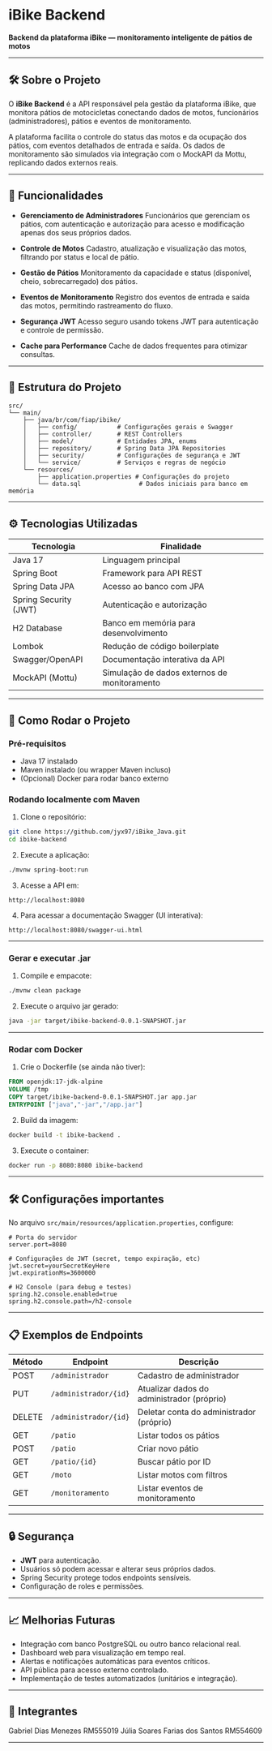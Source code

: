 # iBike Backend


**Backend da plataforma iBike — monitoramento inteligente de pátios de motos**

---

## 🛠️ Sobre o Projeto

O **iBike Backend** é a API responsável pela gestão da plataforma iBike, que monitora pátios de motocicletas conectando dados de motos, funcionários (administradores), pátios e eventos de monitoramento.

A plataforma facilita o controle do status das motos e da ocupação dos pátios, com eventos detalhados de entrada e saída. Os dados de monitoramento são simulados via integração com o MockAPI da Mottu, replicando dados externos reais.

---

## 🎯 Funcionalidades

* **Gerenciamento de Administradores**
  Funcionários que gerenciam os pátios, com autenticação e autorização para acesso e modificação apenas dos seus próprios dados.

* **Controle de Motos**
  Cadastro, atualização e visualização das motos, filtrando por status e local de pátio.

* **Gestão de Pátios**
  Monitoramento da capacidade e status (disponível, cheio, sobrecarregado) dos pátios.

* **Eventos de Monitoramento**
  Registro dos eventos de entrada e saída das motos, permitindo rastreamento do fluxo.

* **Segurança JWT**
  Acesso seguro usando tokens JWT para autenticação e controle de permissão.

* **Cache para Performance**
  Cache de dados frequentes para otimizar consultas.

---

## 📁 Estrutura do Projeto

```
src/
└── main/
    ├── java/br/com/fiap/ibike/
    │   ├── config/           # Configurações gerais e Swagger
    │   ├── controller/       # REST Controllers
    │   ├── model/            # Entidades JPA, enums
    │   ├── repository/       # Spring Data JPA Repositories
    │   ├── security/         # Configurações de segurança e JWT
    │   └── service/          # Serviços e regras de negócio
    └── resources/
        ├── application.properties # Configurações do projeto
        └── data.sql                # Dados iniciais para banco em memória
```

---

## ⚙️ Tecnologias Utilizadas

| Tecnologia            | Finalidade                                   |
| --------------------- | -------------------------------------------- |
| Java 17               | Linguagem principal                          |
| Spring Boot           | Framework para API REST                      |
| Spring Data JPA       | Acesso ao banco com JPA                      |
| Spring Security (JWT) | Autenticação e autorização                   |
| H2 Database           | Banco em memória para desenvolvimento        |
| Lombok                | Redução de código boilerplate                |
| Swagger/OpenAPI       | Documentação interativa da API               |
| MockAPI (Mottu)       | Simulação de dados externos de monitoramento |

---

## 🚀 Como Rodar o Projeto

### Pré-requisitos

* Java 17 instalado
* Maven instalado (ou wrapper Maven incluso)
* (Opcional) Docker para rodar banco externo

### Rodando localmente com Maven

1. Clone o repositório:

```bash
git clone https://github.com/jyx97/iBike_Java.git
cd ibike-backend
```

2. Execute a aplicação:

```bash
./mvnw spring-boot:run
```

3. Acesse a API em:

```
http://localhost:8080
```

4. Para acessar a documentação Swagger (UI interativa):

```
http://localhost:8080/swagger-ui.html
```

---

### Gerar e executar .jar

1. Compile e empacote:

```bash
./mvnw clean package
```

2. Execute o arquivo jar gerado:

```bash
java -jar target/ibike-backend-0.0.1-SNAPSHOT.jar
```

---

### Rodar com Docker

1. Crie o Dockerfile (se ainda não tiver):

```dockerfile
FROM openjdk:17-jdk-alpine
VOLUME /tmp
COPY target/ibike-backend-0.0.1-SNAPSHOT.jar app.jar
ENTRYPOINT ["java","-jar","/app.jar"]
```

2. Build da imagem:

```bash
docker build -t ibike-backend .
```

3. Execute o container:

```bash
docker run -p 8080:8080 ibike-backend
```

---

## 🛠️ Configurações importantes

No arquivo `src/main/resources/application.properties`, configure:

```properties
# Porta do servidor
server.port=8080

# Configurações de JWT (secret, tempo expiração, etc)
jwt.secret=yourSecretKeyHere
jwt.expirationMs=3600000

# H2 Console (para debug e testes)
spring.h2.console.enabled=true
spring.h2.console.path=/h2-console
```

---

## 📋 Exemplos de Endpoints

| Método | Endpoint              | Descrição                                  |
| ------ | --------------------- | ------------------------------------------ |
| POST   | `/administrador`      | Cadastro de administrador                  |
| PUT    | `/administrador/{id}` | Atualizar dados do administrador (próprio) |
| DELETE | `/administrador/{id}` | Deletar conta do administrador (próprio)   |
| GET    | `/patio`              | Listar todos os pátios                     |
| POST   | `/patio`              | Criar novo pátio                           |
| GET    | `/patio/{id}`         | Buscar pátio por ID                        |
| GET    | `/moto`               | Listar motos com filtros                   |
| GET    | `/monitoramento`      | Listar eventos de monitoramento            |

---

## 🔒 Segurança

* **JWT** para autenticação.
* Usuários só podem acessar e alterar seus próprios dados.
* Spring Security protege todos endpoints sensíveis.
* Configuração de roles e permissões.

---

## 📈 Melhorias Futuras

* Integração com banco PostgreSQL ou outro banco relacional real.
* Dashboard web para visualização em tempo real.
* Alertas e notificações automáticas para eventos críticos.
* API pública para acesso externo controlado.
* Implementação de testes automatizados (unitários e integração).

---

## 🤝 Integrantes
Gabriel Dias Menezes RM555019
Júlia Soares Farias dos Santos RM554609

---
